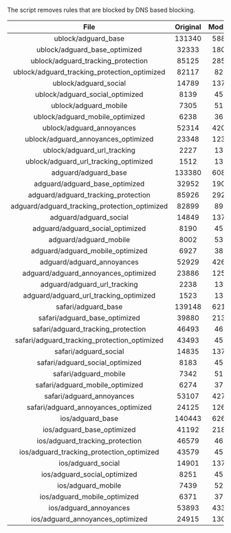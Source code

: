 The script removes rules that are blocked by DNS based blocking.


| File | Original | Modified |
|:----:|:-----:|:-----:|
| ublock/adguard_base | 131340 | 58809 |
| ublock/adguard_base_optimized | 32333 | 18028 |
| ublock/adguard_tracking_protection | 85125 | 28525 |
| ublock/adguard_tracking_protection_optimized | 82117 | 8213 |
| ublock/adguard_social | 14789 | 13709 |
| ublock/adguard_social_optimized | 8139 | 4542 |
| ublock/adguard_mobile | 7305 | 5144 |
| ublock/adguard_mobile_optimized | 6238 | 3675 |
| ublock/adguard_annoyances | 52314 | 42073 |
| ublock/adguard_annoyances_optimized | 23348 | 12304 |
| ublock/adguard_url_tracking | 2227 | 1354 |
| ublock/adguard_url_tracking_optimized | 1512 | 1351 |
| adguard/adguard_base | 133380 | 60891 |
| adguard/adguard_base_optimized | 32952 | 19070 |
| adguard/adguard_tracking_protection | 85926 | 29267 |
| adguard/adguard_tracking_protection_optimized | 82899 | 8939 |
| adguard/adguard_social | 14849 | 13772 |
| adguard/adguard_social_optimized | 8190 | 4591 |
| adguard/adguard_mobile | 8002 | 5331 |
| adguard/adguard_mobile_optimized | 6927 | 3855 |
| adguard/adguard_annoyances | 52929 | 42600 |
| adguard/adguard_annoyances_optimized | 23886 | 12599 |
| adguard/adguard_url_tracking | 2238 | 1363 |
| adguard/adguard_url_tracking_optimized | 1523 | 1360 |
| safari/adguard_base | 139148 | 62100 |
| safari/adguard_base_optimized | 39880 | 21344 |
| safari/adguard_tracking_protection | 46493 | 4664 |
| safari/adguard_tracking_protection_optimized | 43493 | 4512 |
| safari/adguard_social | 14835 | 13754 |
| safari/adguard_social_optimized | 8183 | 4576 |
| safari/adguard_mobile | 7342 | 5186 |
| safari/adguard_mobile_optimized | 6274 | 3711 |
| safari/adguard_annoyances | 53107 | 42700 |
| safari/adguard_annoyances_optimized | 24125 | 12675 |
| ios/adguard_base | 140443 | 62608 |
| ios/adguard_base_optimized | 41192 | 21849 |
| ios/adguard_tracking_protection | 46579 | 4674 |
| ios/adguard_tracking_protection_optimized | 43579 | 4522 |
| ios/adguard_social | 14901 | 13793 |
| ios/adguard_social_optimized | 8251 | 4597 |
| ios/adguard_mobile | 7439 | 5231 |
| ios/adguard_mobile_optimized | 6371 | 3753 |
| ios/adguard_annoyances | 53893 | 43371 |
| ios/adguard_annoyances_optimized | 24915 | 13004 |